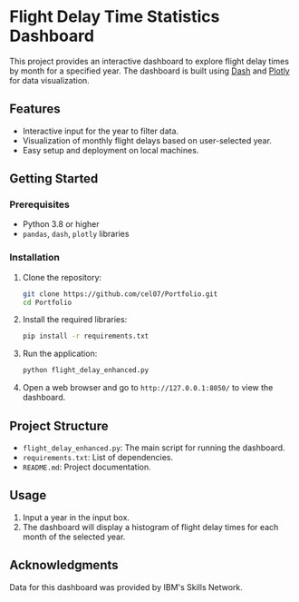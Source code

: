 # Flight Delay Time Statistics Dashboard

This project provides an interactive dashboard to explore flight delay times by month for a specified year. 
The dashboard is built using [Dash](https://dash.plotly.com/) and [Plotly](https://plotly.com/) for data visualization.

## Features
- Interactive input for the year to filter data.
- Visualization of monthly flight delays based on user-selected year.
- Easy setup and deployment on local machines.

## Getting Started

### Prerequisites
- Python 3.8 or higher
- `pandas`, `dash`, `plotly` libraries

### Installation

1. Clone the repository:
   ```bash
   git clone https://github.com/cel07/Portfolio.git
   cd Portfolio
   ```

2. Install the required libraries:
   ```bash
   pip install -r requirements.txt
   ```

3. Run the application:
   ```bash
   python flight_delay_enhanced.py
   ```

4. Open a web browser and go to `http://127.0.0.1:8050/` to view the dashboard.

## Project Structure
- `flight_delay_enhanced.py`: The main script for running the dashboard.
- `requirements.txt`: List of dependencies.
- `README.md`: Project documentation.

## Usage
1. Input a year in the input box.
2. The dashboard will display a histogram of flight delay times for each month of the selected year.

## Acknowledgments
Data for this dashboard was provided by IBM's Skills Network.


